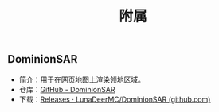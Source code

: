 ﻿---
title: 附属
createTime: 2025/10/11 11:17:03
permalink: /jp/doc/owner/addons/
---


## DominionSAR

- 简介：用于在网页地图上渲染领地区域。
- 仓库：[GitHub - DominionSAR](https://github.com/LunaDeerMC/DominionSAR)
- 下载：[Releases · LunaDeerMC/DominionSAR (github.com)](https://github.com/LunaDeerMC/DominionSAR/releases)
